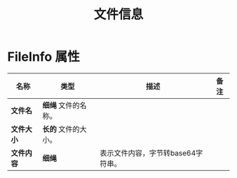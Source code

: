 ﻿---
title: 文件信息
second_title: Documen
linktitle: 文件信息
type: docs
url: /zh/file-info/
keywords: File Information
description: Aspose.Cells Cloud REST API 支持将 Excel 文件转换为多种格式的文件。SDK 支持多种开发语言，包括 Android、C#、Go、Java、NodeJS、Perl、PHP、Python、Ruby 和 Swift。
weight: 79
kwords: Excel、Office 云、REST API、电子表格、PDF、CSV、Json、Markdown、保存选项
---
# FileInfo 属性

名称 | 类型 | 描述 | 备注
------------ | ------------- | ------------- | -------------
**文件名** | **细绳** 文件的名称。|
**文件大小** | **长的** 文件的大小。|
**文件内容** | **细绳**|表示文件内容，字节转base64字符串。
